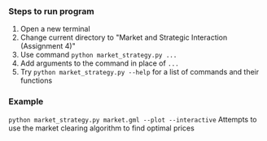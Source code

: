 ### Steps to run program
1. Open a new terminal
2. Change current directory to "Market and Strategic Interaction (Assignment 4)"
3. Use command `python market_strategy.py ...`
4. Add arguments to the command in place of `...`
5. Try `python market_strategy.py --help` for a list of commands and their functions

### Example
`python market_strategy.py market.gml --plot --interactive`
Attempts to use the market clearing algorithm to find optimal prices

